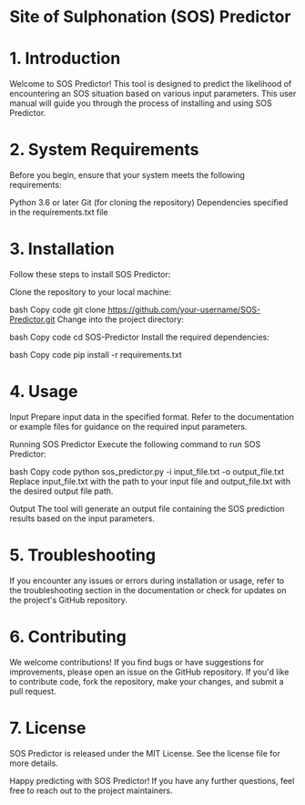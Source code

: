 # Site of Sulphonation (SOS) Predictor
# 1. Introduction
Welcome to SOS Predictor! This tool is designed to predict the likelihood of encountering an SOS situation based on various input parameters. This user manual will guide you through the process of installing and using SOS Predictor.

# 2. System Requirements
Before you begin, ensure that your system meets the following requirements:

Python 3.6 or later Git (for cloning the repository) Dependencies specified in the requirements.txt file

# 3. Installation
Follow these steps to install SOS Predictor:

Clone the repository to your local machine:

bash Copy code git clone https://github.com/your-username/SOS-Predictor.git Change into the project directory:

bash Copy code cd SOS-Predictor Install the required dependencies:

bash Copy code pip install -r requirements.txt

# 4. Usage
Input Prepare input data in the specified format. Refer to the documentation or example files for guidance on the required input parameters.

Running SOS Predictor Execute the following command to run SOS Predictor:

bash Copy code python sos_predictor.py -i input_file.txt -o output_file.txt Replace input_file.txt with the path to your input file and output_file.txt with the desired output file path.

Output The tool will generate an output file containing the SOS prediction results based on the input parameters.

# 5. Troubleshooting
If you encounter any issues or errors during installation or usage, refer to the troubleshooting section in the documentation or check for updates on the project's GitHub repository.

# 6. Contributing
We welcome contributions! If you find bugs or have suggestions for improvements, please open an issue on the GitHub repository. If you'd like to contribute code, fork the repository, make your changes, and submit a pull request.

# 7. License
SOS Predictor is released under the MIT License. See the license file for more details.

Happy predicting with SOS Predictor! If you have any further questions, feel free to reach out to the project maintainers.
